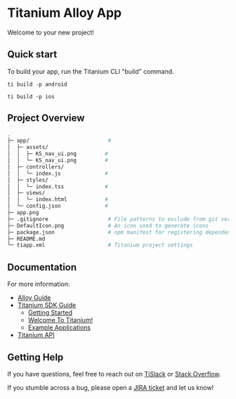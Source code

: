 # Titanium Alloy App

Welcome to your new project!

## Quick start

To build your app, run the Titanium CLI "build" command.

	ti build -p android

	ti build -p ios

## Project Overview

```sh
.
├─ app/                         #
│  ├─ assets/
│  │  ├─ KS_nav_ui.png         #
│  │  └─ KS_nav_ui.png         #
│  ├─ controllers/
│  │  └─ index.js              #
│  ├─ styles/
│  │  └─ index.tss             #
│  ├─ views/
│  │  └─ index.html            #
│  └─ config.json              #
├─ app.png
├─ .gitignore                   # File patterns to exclude from git version control
├─ DefaultIcon.png              # An icon used to generate icons
├─ package.json                 # npm manifest for registering dependencies
├─ README.md
└─ tiapp.xml                    # Titanium project settings
```

## Documentation

For more information:

 * [Alloy Guide](https://docs.appcelerator.com/platform/latest/#!/guide/Alloy_Framework)
 * [Titanium SDK Guide](https://docs.appcelerator.com/platform/latest/#!/guide/Titanium_SDK)
   * [Getting Started](https://docs.appcelerator.com/platform/latest/#!/guide/Titanium_SDK_Getting_Started)
   * [Welcome To Titanium!](https://docs.appcelerator.com/platform/latest/#!/guide/Welcome_To_Titanium!)
   * [Example Applications](https://docs.appcelerator.com/platform/latest/#!/guide/Example_Applications)
 * [Titanium API](https://docs.appcelerator.com/platform/latest/#!/api/Titanium)

## Getting Help

If you have questions, feel free to reach out on [TiSlack](https://ti-slack.slack.com/) or
[Stack Overflow](https://stackoverflow.com/tags/appcelerator).

If you stumble across a bug, please open a [JIRA ticket](https://jira.appcelerator.org/) and let us know!

